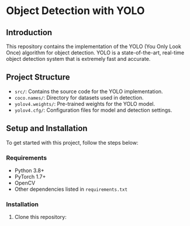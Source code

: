 # Object Detection with YOLO

## Introduction
This repository contains the implementation of the YOLO (You Only Look Once) algorithm for object detection. YOLO is a state-of-the-art, real-time object detection system that is extremely fast and accurate.

## Project Structure
- `src/`: Contains the source code for the YOLO implementation.
- `coco.names/`: Directory for datasets used in detection.
- `yolov4.weights/`: Pre-trained weights for the YOLO model.
- `yolov4.cfg/`: Configuration files for model and detection settings.

## Setup and Installation
To get started with this project, follow the steps below:

### Requirements
- Python 3.8+
- PyTorch 1.7+
- OpenCV
- Other dependencies listed in `requirements.txt`

### Installation
1. Clone this repository:
